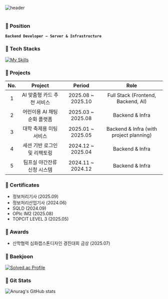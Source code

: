 ![header](https://capsule-render.vercel.app/api?type=Venom&color=FFB74D&fontColor=F98A00&height=130&section=header&text=ahyeon🫛&textShadow=2px_2px_5px_#F57F17%2C-2px_-2px_5px_#F57F17%2C2px_-2px_5px_#F57F17%2C-2px_2px_5px_#F57F17)
<br></br>

### 🥭 Position  
**`Backend Developer — Server & Infrastructure`**

### 🥭 Tech Stacks
[![My Skills](https://skillicons.dev/icons?i=java,spring,mysql,redis,aws,ubuntu,linux,docker,nginx,githubactions,bash,prometheus,grafana,git,python)](https://skillicons.dev)

### 🥭 Projects
|No.|Project|Period|Role|
|:----:|:----:|:----:|:----:|
|1|AI 맞춤형 카드 추천 서비스  |2025.08 ~ 2025.10|Full Stack (Frontend, Backend, AI)|
|2|어린이용 AI 채팅 순화 플랫폼  |2025.03 ~ 2025.08|Backend & Infra|
|3|대학 축제용 미팅 서비스  |2025.01 ~ 2025.05|Backend & Infra (with project planning)|
|4|세션 기반 로그인 및 리팩토링  |2024.12 ~ 2025.04|Backend & Infra|
|5|팀프실 야간잔류 신청 시스템  |2024.11 ~ 2024.12|Backend & Infra|

### 🥭 Certificates
- 정보처리기사 (2025.09)
- 정보처리산업기사 (2024.06)
- SQLD (2024.09)
- OPIc IM2 (2025.08)
- TOPCIT LEVEL 3 (2025.05)

### 🥭 Awards
- 산학협력 심화캡스톤디자인 경진대회 금상 (2025.07)

### 🥭 Baekjoon
[![Solved.ac Profile](http://mazassumnida.wtf/api/generate_badge?boj=roqkfwkah)](https://solved.ac/roqkfwkah)

### 🥭 Git Stats
![Anurag's GitHub stats](https://github-readme-stats.vercel.app/api?username=ahyeonkong&theme=slateorange&show_icons=true&count_private=true)
